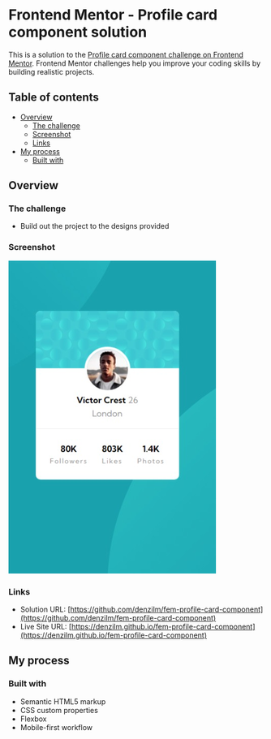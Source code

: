 # Frontend Mentor - Profile card component solution

This is a solution to the [Profile card component challenge on Frontend Mentor](https://www.frontendmentor.io/challenges/profile-card-component-cfArpWshJ). Frontend Mentor challenges help you improve your coding skills by building realistic projects.

## Table of contents

- [Overview](#overview)
  - [The challenge](#the-challenge)
  - [Screenshot](#screenshot)
  - [Links](#links)
- [My process](#my-process)
  - [Built with](#built-with)

## Overview

### The challenge

- Build out the project to the designs provided

### Screenshot

![](./screenshot.jpeg)

### Links

- Solution URL: [https://github.com/denzilm/fem-profile-card-component](https://github.com/denzilm/fem-profile-card-component)
- Live Site URL: [https://denzilm.github.io/fem-profile-card-component](https://denzilm.github.io/fem-profile-card-component)

## My process

### Built with

- Semantic HTML5 markup
- CSS custom properties
- Flexbox
- Mobile-first workflow
